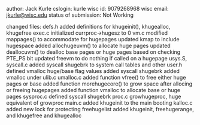 author: Jack Kurle
cslogin: kurle
wisc id: 9079268968
wisc email: jkurle@wisc.edu
status of submission: Not Working

changed files:
    defs.h
        added definitions for khugeinit(), khugealloc, khugefree
    exec.c
        initialized currproc->hugesz to 0
    vm.c
        modified mappages() to accommodate for hugepages
        updated kmap to include hugespace
        added allochugeuvm() to allocate huge pages
        updated deallocuvm() to dealloc base pages or huge pages based on checking PTE_PS bit
        updated freevm to do nothing if called on a hugepage
    usys.S, syscall.c
        added syscall shugebrk to system call tables and other
    user.h
        defined vmalloc huge/base flag values
        added syscall shugebrk
        added vmalloc under ulib.c
    umalloc.c
        added function vfree() to free either huge pages or base
        added function morehugecore() to grow space after allocing or freeing hugepages
        added function vmalloc to allocate base or huge pages
    sysproc.c
        defined syscall shugebrk
    proc.c
        growhugeproc, huge equivalent of growproc
    main.c
        added khugeinit to the main booting
    kalloc.c
        added new lock for protecting freehugelist
        added khugeinit, freehugerange, and khugefree and khugealloc
    